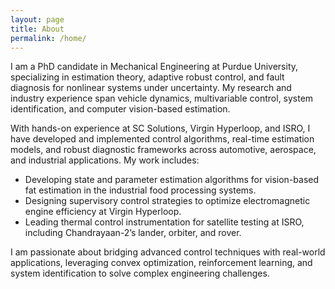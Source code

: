 ```yaml
---
layout: page
title: About
permalink: /home/
---
```


I am a PhD candidate in Mechanical Engineering at Purdue University, specializing in estimation theory, adaptive robust control, and fault diagnosis for nonlinear systems under uncertainty. My research and industry experience span vehicle dynamics, multivariable control, system identification, and computer vision-based estimation.

With hands-on experience at SC Solutions, Virgin Hyperloop, and ISRO, I have developed and implemented control algorithms, real-time estimation models, and robust diagnostic frameworks across automotive, aerospace, and industrial applications. My work includes:

<ul>
<li> Developing state and parameter estimation algorithms for vision-based fat estimation in the industrial food processing systems.</li>
<li> Designing supervisory control strategies to optimize electromagnetic engine efficiency at Virgin Hyperloop. </li>
<li>Leading thermal control instrumentation for satellite testing at ISRO, including Chandrayaan-2’s lander, orbiter, and rover. </li>
</ul>
I am passionate about bridging advanced control techniques with real-world applications, leveraging convex optimization, reinforcement learning, and system identification to solve complex engineering challenges.
